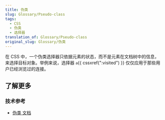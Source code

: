 ```yaml
---
title: 伪类
slug: Glossary/Pseudo-class
tags:
  - CSS
  - 伪类
  - 选择器
translation_of: Glossary/Pseudo-class
original_slug: Glossary/伪类
---
```

在 CSS 中，一个伪类选择器只依据元素的状态，而不是元素在文档树中的信息，来选择目标对象。举例来说，选择器 `a`{{ cssxref(":visited") }} 仅仅应用于那些用户已经浏览过的连接。

## 了解更多

### 技术参考

- [伪类 文档](/zh-CN/docs/Web/CSS/Pseudo-classes)
